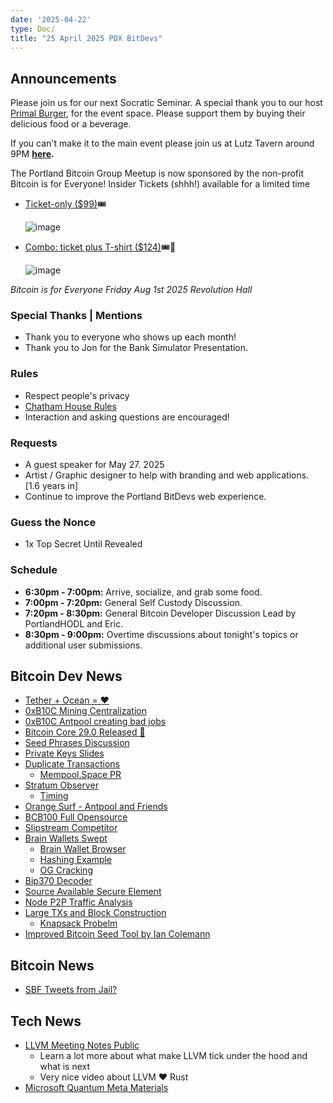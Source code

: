 ```yaml
---
date: '2025-04-22'
type: Doc/
title: "25 April 2025 PDX BitDevs"
---
```


## Announcements

Please join us for our next Socratic Seminar. A special thank you to our host <a href="https://dicksprimalburger.com/" data-no-summary>Primal Burger</a>, for the event space. Please support them by buying their delicious food or a beverage.

If you can't make it to the main event please join us at Lutz Tavern around 9PM **<a href="https://www.lutztavern.com/" data-no-summary>here</a>.**

The Portland Bitcoin Group Meetup is now sponsored by the non-profit Bitcoin is for Everyone!
Insider Tickets (shhh!) available for a limited time
- [Ticket-only ($99)](https://pay.zaprite.com/pl_r0iZfbk20s)🎟
  
  ![image](https://github.com/user-attachments/assets/0d0a9967-cc65-4674-b341-c0865256eed3)

- [Combo: ticket plus T-shirt ($124)](https://pay.zaprite.com/pl_qd6uXJ80ZQ)🎟👕
  
  ![image](https://github.com/user-attachments/assets/529d2ad8-db78-4177-809c-ef415aebd00d)


_Bitcoin is for Everyone_
_Friday Aug 1st 2025_
_Revolution Hall_

### Special Thanks | Mentions

- Thank you to everyone who shows up each month!
- Thank you to Jon for the Bank Simulator Presentation.

### Rules

- Respect people's privacy
- [Chatham House Rules](https://www.chathamhouse.org/about-us/chatham-house-rule)
- Interaction and asking questions are encouraged!

### Requests

- A guest speaker for May 27. 2025
- Artist / Graphic designer to help with branding and web applications. [1.6 years in]
- Continue to improve the Portland BitDevs web experience.

### Guess the Nonce

- 1x Top Secret Until Revealed

### Schedule

- **6:30pm - 7:00pm:** Arrive, socialize, and grab some food.
- **7:00pm - 7:20pm:** General Self Custody Discussion.
- **7:20pm - 8:30pm:** General Bitcoin Developer Discussion Lead by PortlandHODL and Eric.
- **8:30pm - 9:00pm:** Overtime discussions about tonight's topics or additional user submissions.

## Bitcoin Dev News
- [Tether + Ocean = ❤️](https://github.com/russeree/cerkle-tree)
- [0xB10C Mining Centralization](https://b10c.me/blog/015-bitcoin-mining-centralization/)
- [0xB10C Antpool creating bad jobs](https://b10c.me/observations/14-antpool-and-friends-invalid-mining-jobs/)
- [Bitcoin Core 29.0 Released 🎉](https://bitcoincore.org/en/releases/29.0/)
- [Seed Phrases Discussion](https://abundantmines.com/seed-phrases/)
- [Private Keys Slides](https://docs.google.com/presentation/d/16vND0sQFJCMKeSi8OyVUaIdB5PD4F4miTmcX4lLGJQk/edit?usp=sharing)
- [Duplicate Transactions](https://blog.bitmex.com/bitcoins-duplicate-transactions/)
  - [Mempool.Space PR](https://github.com/mempool/mempool/issues/5823)
- [Stratum Observer](https://stratum.work/height/889433)
  - [Timing](https://x.com/boerst/status/1904214228421992646)
- [Orange Surf - Antpool and Friends](https://grid.orange.surf/?metric=miners&minerGroups=AntPool+%26+friends%3Ared%3AAntPool%2CBTC.com%2CBinance+Pool%2CWhitePool%2CSECPOOL%2CLuxor%7COther%3Agreen%3ASBI+Crypto%2COCEAN%2CMARA+Pool%2CF2Pool%2CFoundry+USA%2CViaBTC&ref=b10c.me)
- [BCB100 Full Opensource](https://github.com/braiins/BCB100)
- [Slipstream Competitor](https://x.com/mononautical/status/1899702910600298812)
- [Brain Wallets Swept](https://x.com/mononautical/status/1895639824197206352)
  - [Brain Wallet Browser](https://privatekeys.pw/brainwallet/bitcoin/1)
  - [Hashing Example](https://emn178.github.io/online-tools/sha256.html)
  - [OG Cracking](https://youtu.be/foil0hzl4Pg?t=439)
- [Bip370 Decoder](https://bip370.org)
- [Source Available Secure Element](https://tropicsquare.com/tropic01)
- [Node P2P Traffic Analysis](https://delvingbitcoin.org/t/bitcoin-node-p2p-traffic-analysis/1490)
- [Large TXs and Block Construction](https://bitcoin.stackexchange.com/questions/124636/why-do-standardness-rules-limit-transaction-weight)
  - [Knapsack Probelm](https://developers.google.com/optimization/pack/knapsack)
- [Improved Bitcoin Seed Tool by Ian Colemann](https://bitcoiner.guide/seed/)

## Bitcoin News
- [SBF Tweets from Jail?](https://x.com/SBF_FTX/status/1894204086754709951)
  
## Tech News
- [LLVM Meeting Notes Public](https://www.youtube.com/@LLVMPROJ/videos)
  - Learn a lot more about what make LLVM tick under the hood and what is next
  - Very nice video about LLVM ❤️ Rust
- [Microsoft Quantum Meta Materials](https://x.com/satyanadella/status/1892242895094313420)

